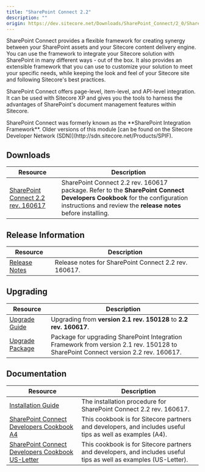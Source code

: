 ```yaml
---
title: "SharePoint Connect 2.2"
description: ""
origin: https://dev.sitecore.net/Downloads/SharePoint_Connect/2_0/SharePoint_Connect_2_2.aspx
---
```


SharePoint Connect provides a flexible framework for creating synergy between your SharePoint assets and your Sitecore content delivery engine. You can use the framework to integrate your Sitecore solution with SharePoint in many different ways - out of the box. It also provides an extensible framework that you can use to customize your solution to meet your specific needs, while keeping the look and feel of your Sitecore site and following Sitecore's best practices.

SharePoint Connect offers page-level, item-level, and API-level integration. It can be used with Sitecore XP and gives you the tools to harness the advantages of SharePoint's document management features within Sitecore.

  <Alert variant='warning' mb={4}>
    <AlertIcon />
    SharePoint Connect was formerly known as the **SharePoint Integration Framework**. Older versions of this module [can be found on the Sitecore Developer Network (SDN)](http://sdn.sitecore.net/Products/SPIF).
  </Alert>
  

## Downloads

 | Resource | Description |
 | --- | --- |
 | [SharePoint Connect 2.2 rev. 160617](https://scdp.blob.core.windows.net/downloads/SharePoint%20Connect/2%200/SharePoint%20Connect%202%202/Secure/SharePoint%20Integration%20Framework%202.2%20rev.%20160617.zip) | SharePoint Connect 2.2 rev. 160617 package. Refer to the **SharePoint Connect Developers Cookbook** for the configuration instructions and review the **release notes** before installing. |

## Release Information

 | Resource | Description |
 | --- | --- |
 | [Release Notes](/downloads/SharePoint_Connect/2_0/SharePoint_Connect_2_2/Release_Notes) | Release notes for SharePoint Connect 2.2 rev. 160617. |

## Upgrading

 | Resource | Description |
 | --- | --- |
 | [Upgrade Guide](/downloads/SharePoint_Connect/2_0/SharePoint_Connect_2_2/Upgrade_Guide) | Upgrading from **version 2.1 rev. 150128** to **2.2 rev. 160617**.  <br /> |
 | [Upgrade Package](https://scdp.blob.core.windows.net/downloads/SharePoint%20Connect/2%200/SharePoint%20Connect%202%202/Secure/SharePoint%20Integration%20Framework%202.2%20rev.%20160617%20Upgrade.zip) | Package for upgrading SharePoint Integration Framework from version 2.1 rev. 150128 to SharePoint Connect version 2.2 rev. 160617. |

## Documentation

 | Resource | Description |
 | --- | --- |
 | [Installation Guide](/downloads/SharePoint_Connect/2_0/SharePoint_Connect_2_2/Installation_Guide) | The installation procedure for SharePoint Connect 2.2 rev. 160617. |
 | [SharePoint Connect Developers Cookbook A4](https://scdp.blob.core.windows.net/downloads/SharePoint%20Connect/2%200/SharePoint%20Connect%202%201/Non-secure/SharePoint_Connect_Developers_Cookbook_21-A4.pdf) | This cookbook is for Sitecore partners and developers, and includes useful tips as well as examples (A4). |
 | [SharePoint Connect Developers Cookbook US-Letter](https://scdp.blob.core.windows.net/downloads/SharePoint%20Connect/2%200/SharePoint%20Connect%202%201/Non-secure/SharePoint_Connect_Developers_Cookbook_21-USLetter.pdf) | This cookbook is for Sitecore partners and developers, and includes useful tips as well as examples (US-Letter). |